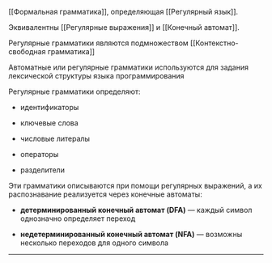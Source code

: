 [[Формальная грамматика]], определяющая [[Регулярный язык]].

Эквивалентны [[Регулярные выражения]] и [[Конечный автомат]].

Регулярные грамматики являются подмножеством [[Контекстно-свободная грамматика]]

Автоматные или регулярные грамматики используются для задания лексической структуры языка программирования

Регулярные грамматики определяют:

- идентификаторы
    
- ключевые слова
    
- числовые литералы
    
- операторы
    
- разделители
    

Эти грамматики описываются при помощи регулярных выражений, а их распознавание реализуется через конечные автоматы:

- **детерминированный конечный автомат (DFA)** — каждый символ однозначно определяет переход
    
- **недетерминированный конечный автомат (NFA)** — возможны несколько переходов для одного символа
    

---